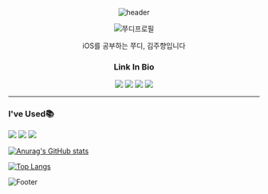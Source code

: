 <div align="center">

![header](https://capsule-render.vercel.app/api?type=waving&color=auto&height=200&section=header&text=Hello,%20jjudy_kim!🐰&fontSize=30&theme=radical)




![쭈디프로필](https://user-images.githubusercontent.com/66450769/179933512-8f4344c6-a2db-4429-ad4b-c977382fdd5b.jpg) 

iOS를 공부하는 쭈디, 김주향입니다

  
### Link In Bio

<img src="https://img.shields.io/badge/Instagram-E4405F?style=flat-square&logo=Instagram&logoColor=white"/>  <img src="https://img.shields.io/badge/Notion-000000?style=flat-square&logo=Notion&logoColor=white"/>   <img src="https://img.shields.io/badge/Velog-20C997?style=flat-square&logo=Velog&logoColor=white"/>   <img src="https://img.shields.io/badge/Naver-03C75A?style=flat-square&logo=Naver&logoColor=white"/>


---

<div align="left">

### I've Used📚 

<img src="https://img.shields.io/badge/C-A8B9CC?style=flat-square&logo=C&logoColor=white"/> <img src="https://img.shields.io/badge/C++-00599C?style=flat-square&logo=C++&logoColor=white"/> <img src="https://img.shields.io/badge/Swift-F05138?style=flat-square&logo=Swift&logoColor=white"/>




[![Anurag's GitHub stats](https://github-readme-stats.vercel.app/api?username=jjudykim)](https://github.com/jjudykim/github-readme-stats)


[![Top Langs](https://github-readme-stats.vercel.app/api/top-langs/?username=jjudykim)](https://github.com/jjudykim/github-readme-stats)


![Footer](https://capsule-render.vercel.app/api?type=waving&color=auto&height=200&section=footer&theme=radical)
